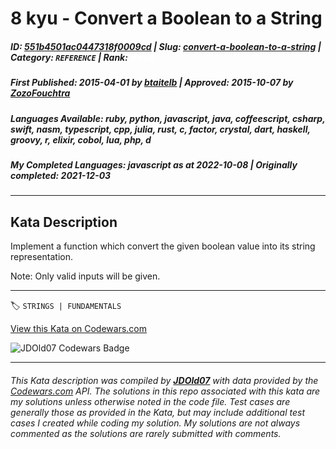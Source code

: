 # 8 kyu - Convert a Boolean to a String

##### **ID**: [551b4501ac0447318f0009cd](https://www.codewars.com/kata/551b4501ac0447318f0009cd) | **Slug**: [convert-a-boolean-to-a-string](https://www.codewars.com/kata/551b4501ac0447318f0009cd) | **Category**: `REFERENCE` | **Rank**: <span style="color:white">8 kyu</span>

##### **First Published**: 2015-04-01 ***by*** [btaitelb](https://www.codewars.com/users/btaitelb) | **Approved**: 2015-10-07 ***by*** [ZozoFouchtra](https://www.codewars.com/users/ZozoFouchtra)

##### **Languages Available**: ruby, python, javascript, java, coffeescript, csharp, swift, nasm, typescript, cpp, julia, rust, c, factor, crystal, dart, haskell, groovy, r, elixir, cobol, lua, php, d

##### **My Completed Languages**: javascript ***as at*** 2022-10-08 | **Originally completed**: 2021-12-03

---

## Kata Description


Implement a function which convert the given boolean value into its string representation.



Note: Only valid inputs will be given.



---


🏷 `STRINGS | FUNDAMENTALS`


[View this Kata on Codewars.com](https://www.codewars.com/kata/551b4501ac0447318f0009cd)

![](https://www.codewars.com/users/jdold07/badges/large "JDOld07 Codewars Badge")

---

###### *This Kata description was compiled by [**JDOld07**](https://tpstech.dev) with data provided by the [Codewars.com](https://www.codewars.com) API.  The solutions in this repo associated with this kata are my solutions unless otherwise noted in the code file.  Test cases are generally those as provided in the Kata, but may include additional test cases I created while coding my solution.  My solutions are not always commented as the solutions are rarely submitted with comments.*
